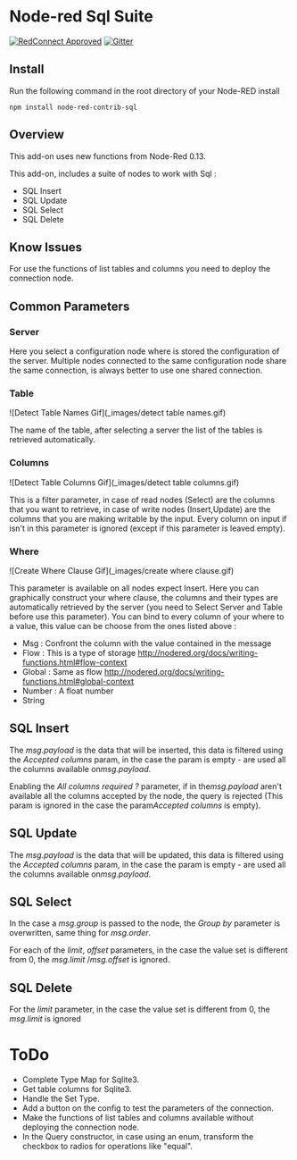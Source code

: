 Node-red Sql Suite
========================

[![RedConnect Approved](https://img.shields.io/badge/RedConnect-Approved-brightgreen.svg?style=flat)](https://www.redconnect.io/addons) [![Gitter](https://img.shields.io/gitter/room/badges/shields.svg)](https://gitter.im/redconnect-io/redconnect)

Install
-------

Run the following command in the root directory of your Node-RED install

    npm install node-red-contrib-sql


Overview
-------

This add-on uses new functions from Node-Red 0.13.

This add-on, includes a suite of nodes to work with Sql :

- SQL Insert
- SQL Update
- SQL Select
- SQL Delete

Know Issues
--------
For use the functions of list tables and columns you need to deploy the connection node.

## Common Parameters

### Server

Here you select a configuration node where is stored the configuration of the server.
Multiple nodes connected to the same configuration node share the same connection, is always better to use one shared connection.

### Table

![Detect Table Names Gif](_images/detect table names.gif)

The name of the table, after selecting a server the list of the tables is retrieved automatically.

### Columns

![Detect Table Columns Gif](_images/detect table columns.gif)

This is a filter parameter, in case of read nodes (Select) are the columns that you want to retrieve, in case of write nodes (Insert,Update) are the columns that you are making writable by the input. Every column on input if isn't in this parameter is ignored (except if this parameter is leaved empty).

### Where

![Create Where Clause Gif](_images/create where clause.gif)

This parameter is available on all nodes expect Insert. Here you can graphically construct your where clause, the columns and their types are automatically retrieved by the server (you need to Select Server and Table before use this parameter).
You can bind to every column of your where to a value, this value can be choose from the ones listed above :

 - Msg : Confront the column with the value contained in the message
 - Flow : This is a type of storage http://nodered.org/docs/writing-functions.html#flow-context
 - Global : Same as flow http://nodered.org/docs/writing-functions.html#global-context
 - Number : A float number
 - String
 
## SQL Insert

The ​*msg.payload*​ is the data that will be inserted, this data is filtered using the ​*Accepted columns*​ param, in the case the param is empty - are used all the columns available on ​*msg.payload*​.

Enabling the ​*All columns required ?*​ parameter, if in the ​*msg.payload*​ aren't available all the columns accepted by the node, the query is rejected (This param is ignored in the case the param ​*Accepted columns*​ is empty).

## SQL Update

The ​*msg.payload*​ is the data that will be updated, this data is filtered using the ​*Accepted columns*​ param, in the case the param is empty - are used all the columns available on ​*msg.payload*​.

## SQL Select

In the case a ​*msg.group*​ is passed to the node, the ​*Group by*​ parameter is overwritten, same thing for ​*msg.order*​.

For each of the ​*limit*​, ​*offset*​ parameters, in the case the value set is different from 0, the ​*msg.limit*​ / ​*msg.offset*​ is ignored.

## SQL Delete

For the ​*limit* parameter, in the case the value set is different from 0, the ​*msg.limit*​ is ignored


# ToDo

 - Complete Type Map for Sqlite3.
 - Get table columns for Sqlite3.
 - Handle the Set Type.
 - Add a button on the config to test the parameters of the connection.
 - Make the functions of list tables and columns available without deploying the connection node.
 - In the Query constructor, in case using an enum, transform the checkbox to radios for operations like "equal".
